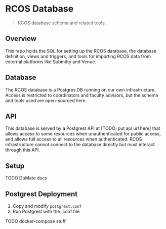 # RCOS Database
> RCOS database schema and related tools.

## Overview

This repo holds the SQL for setting up the RCOS database, the database
definition, views and triggers, and tools for importing RCOS data from external
platforms like Submitty and Venue.

## Database
The RCOS database is a Postgres DB running on our own infrastructure. Access is
restricted to coordinators and faculty advisors, but the schema and tools used
are open-sourced here.

## API

This database is served by a Postgrest API at [TODO: put api url here] that
allows access to some resources when unauthenticated for public access, and
allows full access to all resources when authenticated. RCOS infrastructure
cannot connect to the database directly but must interact through this API.

## Setup

TODO DbMate docs

## Postgrest Deployment

1. Copy and modify `postgrest.conf`
2. Run Postgrest with the .conf file

TODO docker-compose stuff
